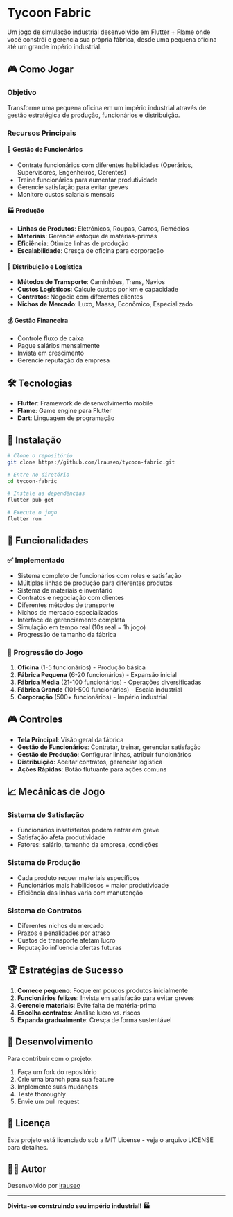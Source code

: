 # Tycoon Fabric

Um jogo de simulação industrial desenvolvido em Flutter + Flame onde você constrói e gerencia sua própria fábrica, desde uma pequena oficina até um grande império industrial.

## 🎮 Como Jogar

### Objetivo
Transforme uma pequena oficina em um império industrial através de gestão estratégica de produção, funcionários e distribuição.

### Recursos Principais

#### 👥 Gestão de Funcionários
- Contrate funcionários com diferentes habilidades (Operários, Supervisores, Engenheiros, Gerentes)
- Treine funcionários para aumentar produtividade
- Gerencie satisfação para evitar greves
- Monitore custos salariais mensais

#### 🏭 Produção
- **Linhas de Produtos**: Eletrônicos, Roupas, Carros, Remédios
- **Materiais**: Gerencie estoque de matérias-primas
- **Eficiência**: Otimize linhas de produção
- **Escalabilidade**: Cresça de oficina para corporação

#### 🚚 Distribuição e Logística
- **Métodos de Transporte**: Caminhões, Trens, Navios
- **Custos Logísticos**: Calcule custos por km e capacidade
- **Contratos**: Negocie com diferentes clientes
- **Nichos de Mercado**: Luxo, Massa, Econômico, Especializado

#### 💰 Gestão Financeira
- Controle fluxo de caixa
- Pague salários mensalmente
- Invista em crescimento
- Gerencie reputação da empresa

## 🛠️ Tecnologias

- **Flutter**: Framework de desenvolvimento mobile
- **Flame**: Game engine para Flutter
- **Dart**: Linguagem de programação

## 📱 Instalação

```bash
# Clone o repositório
git clone https://github.com/lrauseo/tycoon-fabric.git

# Entre no diretório
cd tycoon-fabric

# Instale as dependências
flutter pub get

# Execute o jogo
flutter run
```

## 🎯 Funcionalidades

### ✅ Implementado
- Sistema completo de funcionários com roles e satisfação
- Múltiplas linhas de produção para diferentes produtos
- Sistema de materiais e inventário
- Contratos e negociação com clientes
- Diferentes métodos de transporte
- Nichos de mercado especializados
- Interface de gerenciamento completa
- Simulação em tempo real (10s real = 1h jogo)
- Progressão de tamanho da fábrica

### 🔄 Progressão do Jogo
1. **Oficina** (1-5 funcionários) - Produção básica
2. **Fábrica Pequena** (6-20 funcionários) - Expansão inicial
3. **Fábrica Média** (21-100 funcionários) - Operações diversificadas
4. **Fábrica Grande** (101-500 funcionários) - Escala industrial
5. **Corporação** (500+ funcionários) - Império industrial

## 🎮 Controles

- **Tela Principal**: Visão geral da fábrica
- **Gestão de Funcionários**: Contratar, treinar, gerenciar satisfação
- **Gestão de Produção**: Configurar linhas, atribuir funcionários
- **Distribuição**: Aceitar contratos, gerenciar logística
- **Ações Rápidas**: Botão flutuante para ações comuns

## 📈 Mecânicas de Jogo

### Sistema de Satisfação
- Funcionários insatisfeitos podem entrar em greve
- Satisfação afeta produtividade
- Fatores: salário, tamanho da empresa, condições

### Sistema de Produção
- Cada produto requer materiais específicos
- Funcionários mais habilidosos = maior produtividade
- Eficiência das linhas varia com manutenção

### Sistema de Contratos
- Diferentes nichos de mercado
- Prazos e penalidades por atraso
- Custos de transporte afetam lucro
- Reputação influencia ofertas futuras

## 🏆 Estratégias de Sucesso

1. **Comece pequeno**: Foque em poucos produtos inicialmente
2. **Funcionários felizes**: Invista em satisfação para evitar greves
3. **Gerencie materiais**: Evite falta de matéria-prima
4. **Escolha contratos**: Analise lucro vs. riscos
5. **Expanda gradualmente**: Cresça de forma sustentável

## 🐛 Desenvolvimento

Para contribuir com o projeto:

1. Faça um fork do repositório
2. Crie uma branch para sua feature
3. Implemente suas mudanças
4. Teste thoroughly
5. Envie um pull request

## 📄 Licença

Este projeto está licenciado sob a MIT License - veja o arquivo LICENSE para detalhes.

## 👨‍💻 Autor

Desenvolvido por [lrauseo](https://github.com/lrauseo)

---

**Divirta-se construindo seu império industrial! 🏭**